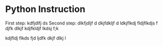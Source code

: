 # Python Instruction

First step: kdfjdlfj ds
Second step: dlkfjdljf d
dkjfdkljf d
ldkjflkdj fldjflkdjs f djfk dlkjf 
kdjfkldjf lkdsj f;k 

kdjfldj flkds fjd  ljdfk dkjf dlkj l
